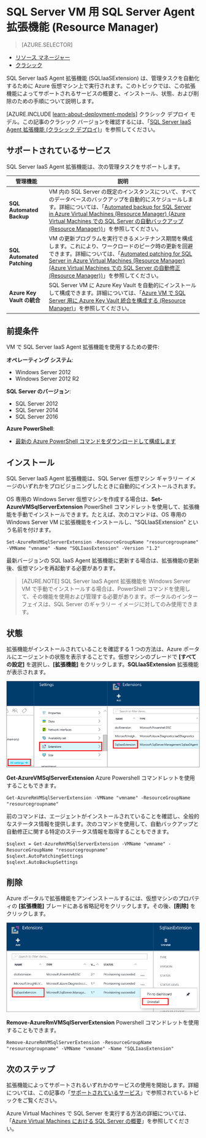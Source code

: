 <properties
	pageTitle="SQL Server VM 用 SQL Server Agent 拡張機能 (Resource Manager) | Microsoft Azure"
	description="このトピックでは、SQL Server Agent 拡張機能を管理して、SQL Server の特定の管理機能を自動化する方法について説明します。自動バックアップ、自動修正、および Azure Key Vault の統合が含まれます。この記事では、Resource Manager デプロイ モードを使用します。"
	services="virtual-machines-windows"
	documentationCenter=""
	authors="rothja"
	manager="jhubbard"
	editor=""
	tags="azure-resource-manager"/>

<tags
	ms.service="virtual-machines-windows"
	ms.devlang="na"
	ms.topic="article"
	ms.tgt_pltfrm="vm-windows-sql-server"
	ms.workload="infrastructure-services"
	ms.date="07/14/2016"
	ms.author="jroth"/>

# SQL Server VM 用 SQL Server Agent 拡張機能 (Resource Manager)

> [AZURE.SELECTOR]
- [リソース マネージャー](virtual-machines-windows-sql-server-agent-extension.md)
- [クラシック](virtual-machines-windows-classic-sql-server-agent-extension.md)

SQL Server IaaS Agent 拡張機能 (SQLIaaSExtension) は、管理タスクを自動化するために Azure 仮想マシン上で実行されます。このトピックでは、この拡張機能によってサポートされるサービスの概要と、インストール、状態、および削除のための手順について説明します。

[AZURE.INCLUDE [learn-about-deployment-models](../../includes/learn-about-deployment-models-rm-include.md)] 
クラシック デプロイ モデル。この記事のクラシック バージョンを確認するには、「[SQL Server IaaS Agent 拡張機能 (クラシック デプロイ)](virtual-machines-windows-classic-sql-server-agent-extension.md)」を参照してください。

## サポートされているサービス

SQL Server IaaS Agent 拡張機能は、次の管理タスクをサポートします。

| 管理機能 | 説明 |
|---------------------|-------------------------------|
| **SQL Automated Backup** | VM 内の SQL Server の既定のインスタンスについて、すべてのデータベースのバックアップを自動的にスケジュールします。詳細については、「[Automated backup for SQL Server in Azure Virtual Machines (Resource Manager) (Azure Virtual Machines での SQL Server の自動バックアップ (Resource Manager))](virtual-machines-windows-sql-automated-backup.md)」を参照してください。|
| **SQL Automated Patching** | VM の更新プログラムを実行できるメンテナンス期間を構成します。これにより、ワークロードのピーク時の更新を回避できます。詳細については、「[Automated patching for SQL Server in Azure Virtual Machines (Resource Manager) (Azure Virtual Machines での SQL Server の自動修正 (Resource Manager))](virtual-machines-windows-sql-automated-patching.md)」を参照してください。|
| **Azure Key Vault の統合** | SQL Server VM に Azure Key Vault を自動的にインストールして構成できます。詳細については、「[Azure VM で SQL Server 用に Azure Key Vault 統合を構成する (Resource Manager)](virtual-machines-windows-ps-sql-keyvault.md)」を参照してください。|

## 前提条件

VM で SQL Server IaaS Agent 拡張機能を使用するための要件:

**オペレーティング システム**:

- Windows Server 2012
- Windows Server 2012 R2

**SQL Server のバージョン**:

- SQL Server 2012
- SQL Server 2014
- SQL Server 2016

**Azure PowerShell**:

- [最新の Azure PowerShell コマンドをダウンロードして構成します](../powershell-install-configure.md)

## インストール

SQL Server IaaS Agent 拡張機能は、SQL Server 仮想マシン ギャラリー イメージのいずれかをプロビジョニングしたときに自動的にインストールされます。

OS 専用の Windows Server 仮想マシンを作成する場合は、**Set-AzureVMSqlServerExtension** PowerShell コマンドレットを使用して、拡張機能を手動でインストールできます。たとえば、次のコマンドは、OS 専用の Windows Server VM に拡張機能をインストールし、"SQLIaaSExtension" という名前を付けます。

	Set-AzureRmVMSqlServerExtension -ResourceGroupName "resourcegroupname" -VMName "vmname" -Name "SQLIaasExtension" -Version "1.2"

最新バージョンの SQL IaaS Agent 拡張機能に更新する場合は、拡張機能の更新後、仮想マシンを再起動する必要があります。

>[AZURE.NOTE] SQL Server IaaS Agent 拡張機能を Windows Server VM で手動でインストールする場合は、PowerShell コマンドを使用して、その機能を使用および管理する必要があります。ポータルのインターフェイスは、SQL Server のギャラリー イメージに対してのみ使用できます。

## 状態

拡張機能がインストールされていることを確認する 1 つの方法は、Azure ポータルにエージェントの状態を表示することです。仮想マシンのブレードで **[すべての設定]** を選択し、**[拡張機能]** をクリックします。**SQLIaaSExtension** 拡張機能が表示されます。

![Azure ポータルでの SQL Server IaaS Agent 拡張機能](./media/virtual-machines-windows-sql-server-agent-extension/azure-rm-sql-server-iaas-agent-portal.png)

**Get-AzureVMSqlServerExtension** Azure Powershell コマンドレットを使用することもできます。

	Get-AzureRmVMSqlServerExtension -VMName "vmname" -ResourceGroupName "resourcegroupname"

前のコマンドは、エージェントがインストールされていることを確認し、全般的なステータス情報を提供します。次のコマンドを使用して、自動バックアップと自動修正に関する特定のステータス情報を取得することもできます。

	$sqlext = Get-AzureRmVMSqlServerExtension -VMName "vmname" -ResourceGroupName "resourcegroupname"
	$sqlext.AutoPatchingSettings
	$sqlext.AutoBackupSettings

## 削除   

Azure ポータルで拡張機能をアンインストールするには、仮想マシンのプロパティの **[拡張機能]** ブレードにある省略記号をクリックします。その後、**[削除]** をクリックします。

![Azure ポータルで SQL Server IaaS Agent 拡張機能をアンインストールします](./media/virtual-machines-windows-sql-server-agent-extension/azure-rm-sql-server-iaas-agent-uninstall.png)

**Remove-AzureRmVMSqlServerExtension** Powershell コマンドレットを使用することもできます。

	Remove-AzureRmVMSqlServerExtension -ResourceGroupName "resourcegroupname" -VMName "vmname" -Name "SQLIaasExtension"

## 次のステップ

拡張機能によってサポートされるいずれかのサービスの使用を開始します。詳細については、この記事の「[サポートされているサービス](#supported-services)」で参照されているトピックをご覧ください。

Azure Virtual Machines で SQL Server を実行する方法の詳細については、「[Azure Virtual Machines における SQL Server の概要](virtual-machines-windows-sql-server-iaas-overview.md)」を参照してください。

<!---HONumber=AcomDC_0720_2016-->